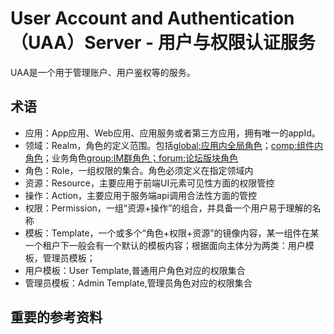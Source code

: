 # User Account and Authentication（UAA）Server - 用户与权限认证服务

UAA是一个用于管理账户、用户鉴权等的服务。


## 术语

- 应用：App应用、Web应用、应用服务或者第三方应用，拥有唯一的appId。
- 领域：Realm，角色的定义范围。包括<global:应用内全局角色>；<comp:组件内角色>；业务角色<group:IM群角色；forum:论坛版块角色>
- 角色：Role，一组权限的集合。角色必须定义在指定领域内
- 资源：Resource，主要应用于前端UI元素可见性方面的权限管控
- 操作：Action，主要应用于服务端api调用合法性方面的管控
- 权限：Permission，一组“资源+操作”的组合，并具备一个用户易于理解的名称
- 模板：Template，一个或多个“角色+权限+资源”的镜像内容，某一组件在某一个租户下一般会有一个默认的模板内容；根据面向主体分为两类：用户模板，管理员模板；
- 用户模板：User Template,普通用户角色对应的权限集合
- 管理员模板：Admin Template,管理员角色对应的权限集合


## 重要的参考资料
